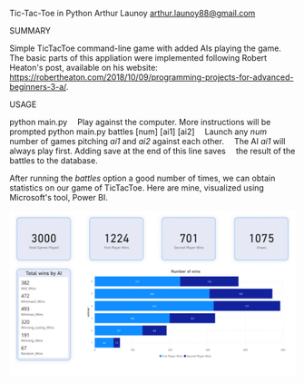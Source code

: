 Tic-Tac-Toe in Python
Arthur Launoy <arthur.launoy88@gmail.com>

SUMMARY

Simple TicTacToe command-line game with added AIs playing the game. The basic parts
of this appliation were implemented following Robert Heaton's post, available on his website:
https://robertheaton.com/2018/10/09/programming-projects-for-advanced-beginners-3-a/.

USAGE

python main.py
&emsp;Play against the computer. More instructions will be prompted
python main.py battles [num] [ai1] [ai2]
&emsp;Launch any *num* number of games pitching *ai1* and *ai2* against each other.
&emsp;The AI *ai1* will always play first. Adding save at the end of this line saves
&emsp;the result of the battles to the database.


After running the *battles* option a good number of times, we can obtain statistics on 
our game of TicTacToe. Here are mine, visualized using Microsoft's tool, Power BI.

<p align="center">
	<img src="Statistics.png"></img>
</p>